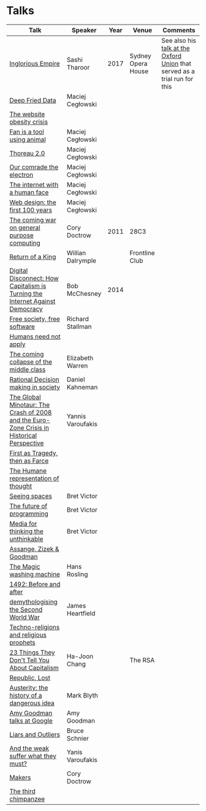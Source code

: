 # Talks

| Talk          | Speaker | Year | Venue | Comments |  
| -------          | ------- | ----------- |  ---- | --- |
| [Inglorious Empire](https://www.youtube.com/watch?v=2SEPPnd3380) | Sashi Tharoor | 2017 | Sydney Opera House |  See also his [talk at the Oxford Union](https://www.youtube.com/watch?v=f7CW7S0zxv4) that served as a trial run for this |  
| [Deep Fried Data](http://idlewords.com/talks/deep_fried_data.htm) | Maciej Cegłowski
| [The website obesity crisis](http://idlewords.com/talks/website_obesity.htm)
| [Fan is a tool using animal](http://idlewords.com/talks/fan_is_a_tool_using_animal.htm) | Maciej Cegłowski | 
| [Thoreau 2.0](http://idlewords.com/talks/thoreau_2.0.htm) | Maciej Cegłowski| 
| [Our comrade the electron](http://idlewords.com/talks/our_comrade_the_electron.htm) | Maciej Cegłowski | 
| [The internet with a human face](http://idlewords.com/talks/internet_with_a_human_face.htm) | Maciej Cegłowski | 
| [Web design: the first 100 years](http://idlewords.com/talks/web_design_first_100_years.htm)| Maciej Cegłowski | 
| [The coming war on general purpose computing](https://www.youtube.com/watch?v=HUEvRyemKSg) | Cory Doctrow | 2011 | 28C3 | 
| [Return of a King](https://www.frontlineclub.com/insight-with-william-dalrymple-return-of-a-king/) | Willian Dalrymple |  | Frontline Club | 
| [Digital Disconnect: How Capitalism is Turning the Internet Against Democracy](https://www.youtube.com/watch?v=xGjHYt9i6j4) | Bob McChesney  | 2014 | 
| [Free society, free software](https://www.youtube.com/watch?v=Ag1AKIl_2GM) | Richard Stallman | 
| [Humans need not apply](https://www.youtube.com/watch?v=7Pq-S557XQU) | 
| [The coming collapse of the middle class](https://www.youtube.com/watch?v=akVL7QY0S8A) | Elizabeth Warren |
| [Rational Decision making in society](https://www.youtube.com/watch?v=8xv41Qr6B48) | Daniel Kahneman |
| [The Global Minotaur: The Crash of 2008 and the Euro-Zone Crisis in Historical Perspective](https://www.youtube.com/watch?v=iVxaTC7Qp44) | Yannis Varoufakis | 
| [First as Tragedy, then as Farce](https://www.youtube.com/watch?v=hpAMbpQ8J7g) | 
| [The Humane representation of thought](https://vimeo.com/115154289) | 
| [Seeing spaces](https://vimeo.com/97903574) | Bret Victor | 
| [The future of programming](https://vimeo.com/71278954) | Bret Victor | 
| [Media for thinking the unthinkable](https://vimeo.com/67076984) | Bret Victor 
| [Assange, Zizek & Goodman](https://www.youtube.com/watch?v=j1Xm08uTSDQ) | 
| [The Magic washing machine](https://www.youtube.com/watch?v=BZoKfap4g4w) | Hans Rosling | 
| [1492: Before and after](https://www.youtube.com/watch?v=LYjGRpVtP8M) |
| [demythologising the Second World War](https://www.youtube.com/watch?v=j0Is8h3GbMM) | James Heartfield  | 
| [Techno-religions and religious prophets](https://www.youtube.com/watch?v=g6BK5Q_Dblo) | 
| [23 Things They Don't Tell You About Capitalism](https://www.youtube.com/watch?v=whVf5tuVbus) | Ha-Joon Chang | | The RSA |
| [Republic, Lost](https://www.youtube.com/watch?v=Ik1AK56FtVc) 
| [Austerity: the history of a dangerous idea](https://www.youtube.com/watch?v=JQuHSQXxsjM) | Mark Blyth | 
| [Amy Goodman talks at Google](https://www.youtube.com/watch?v=_nNVsdSWMEI) | Amy Goodman | 
| [Liars and Outliers](https://www.youtube.com/watch?v=m3NJ-Ow2Lvg) | Bruce Schnier | 
| [And the weak suffer what they must?](https://www.youtube.com/watch?v=P2Zpkz7lK-s) | Yanis Varoufakis | 
| [Makers](https://www.youtube.com/watch?v=77qJ-ervy_A) | Cory Doctrow | 
| [The third chimpanzee](https://www.youtube.com/watch?v=i-TIvvI_bKw)| 

